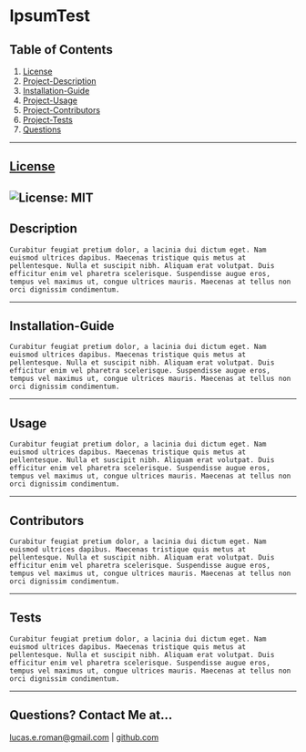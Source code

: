 
# IpsumTest

## Table of Contents
   1. [License](#license)
   2. [Project-Description](#description)
   3. [Installation-Guide](#installation-guide)
   4. [Project-Usage](#usage)
   5. [Project-Contributors](#contributors)
   6. [Project-Tests](#tests)
   7. [Questions](#questions-contact-me-at)
--- 
## [License](./LICENSE)
![License: MIT](https://img.shields.io/badge/License-MIT-blue.svg)
---
## Description 
    Curabitur feugiat pretium dolor, a lacinia dui dictum eget. Nam euismod ultrices dapibus. Maecenas tristique quis metus at pellentesque. Nulla et suscipit nibh. Aliquam erat volutpat. Duis efficitur enim vel pharetra scelerisque. Suspendisse augue eros, tempus vel maximus ut, congue ultrices mauris. Maecenas at tellus non orci dignissim condimentum.
---
## Installation-Guide
    Curabitur feugiat pretium dolor, a lacinia dui dictum eget. Nam euismod ultrices dapibus. Maecenas tristique quis metus at pellentesque. Nulla et suscipit nibh. Aliquam erat volutpat. Duis efficitur enim vel pharetra scelerisque. Suspendisse augue eros, tempus vel maximus ut, congue ultrices mauris. Maecenas at tellus non orci dignissim condimentum.
---
## Usage 
    Curabitur feugiat pretium dolor, a lacinia dui dictum eget. Nam euismod ultrices dapibus. Maecenas tristique quis metus at pellentesque. Nulla et suscipit nibh. Aliquam erat volutpat. Duis efficitur enim vel pharetra scelerisque. Suspendisse augue eros, tempus vel maximus ut, congue ultrices mauris. Maecenas at tellus non orci dignissim condimentum. 
---
## Contributors
    Curabitur feugiat pretium dolor, a lacinia dui dictum eget. Nam euismod ultrices dapibus. Maecenas tristique quis metus at pellentesque. Nulla et suscipit nibh. Aliquam erat volutpat. Duis efficitur enim vel pharetra scelerisque. Suspendisse augue eros, tempus vel maximus ut, congue ultrices mauris. Maecenas at tellus non orci dignissim condimentum.
---
## Tests
    Curabitur feugiat pretium dolor, a lacinia dui dictum eget. Nam euismod ultrices dapibus. Maecenas tristique quis metus at pellentesque. Nulla et suscipit nibh. Aliquam erat volutpat. Duis efficitur enim vel pharetra scelerisque. Suspendisse augue eros, tempus vel maximus ut, congue ultrices mauris. Maecenas at tellus non orci dignissim condimentum.
---
## Questions? Contact Me at...
lucas.e.roman@gmail.com | [github.com](https://github.com/remotemana)
